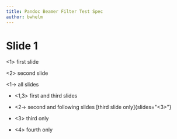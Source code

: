```yaml
---
title: Pandoc Beamer Filter Test Spec
author: bwhelm
---
```


# Slide 1

<1> first slide

<2> second slide

<1-> all slides

- <1,3> first and third slides

- <2-> second and following slides [third slide only]{slides="<3>"}

- <3> third only

- <4> fourth only
